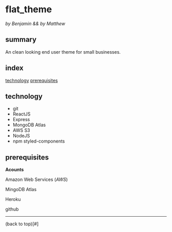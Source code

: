# flat_theme
_by Benjamin && by Matthew_

## summary 
An clean looking end user theme for small businesses.

## index

[technology](#technology)
[prerequisites](#prerequisites)

## technology 

- git
- ReactJS
- Express
- MongoDB Atlas
- AWS S3
- NodeJS
- npm styled-components

## prerequisites

**Acounts**

Amazon Web Services (_AWS_)

MingoDB Atlas 

Heroku

github


---

(back to top)[#]
